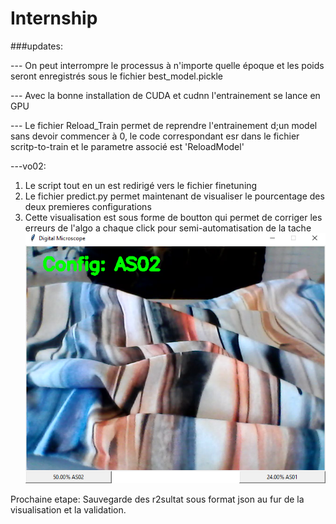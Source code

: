 # Internship

###updates:

--- On peut interrompre le processus à n'importe quelle époque et les poids seront enregistrés sous le fichier best_model.pickle  


--- Avec la bonne installation de CUDA et cudnn l'entrainement se lance en GPU


--- Le fichier Reload_Train permet de reprendre l'entrainement d;un model sans devoir commencer à 0, le code correspondant esr dans le fichier scritp-to-train et le parametre associé est 'ReloadModel'

---vo02:
1. Le script tout en un est redirigé vers le fichier finetuning 
2. Le fichier predict.py permet maintenant de visualiser le pourcentage des deux premieres configurations
3. Cette visualisation est sous forme de boutton qui permet de corriger les erreurs de l'algo a chaque click pour semi-automatisation de la tache
         ![capture du resultat](https://github.com/izaganami/Internship/blob/master/1905.PNG "Capture")
         
 Prochaine etape:
      Sauvegarde des r2sultat sous format json au fur de la visualisation et la validation.
